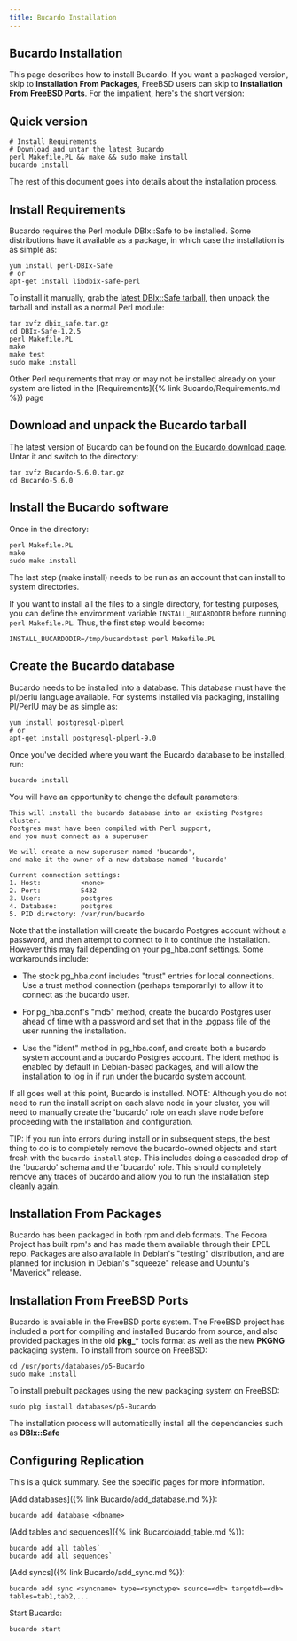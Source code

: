 ```yaml
---
title: Bucardo Installation
---
```


Bucardo Installation
--------------------

This page describes how to install Bucardo. If you want a packaged version, skip to **Installation From Packages**, FreeBSD users can skip to **Installation From FreeBSD Ports**. For the impatient, here's the short version:

Quick version
-------------

    # Install Requirements
    # Download and untar the latest Bucardo
    perl Makefile.PL && make && sudo make install
    bucardo install

The rest of this document goes into details about the installation process.

Install Requirements
------------------

Bucardo requires the Perl module DBIx::Safe to be installed. Some distributions have it available as a package, in which case the installation is as simple as:

    yum install perl-DBIx-Safe
    # or
    apt-get install libdbix-safe-perl


To install it manually, grab the [latest DBIx::Safe tarball](http://bucardo.org/downloads/dbix_safe.tar.gz), then unpack the tarball and install as a normal Perl module:

    tar xvfz dbix_safe.tar.gz
    cd DBIx-Safe-1.2.5
    perl Makefile.PL
    make
    make test
    sudo make install

Other Perl requirements that may or may not be installed already on your system are listed in the [Requirements]({% link Bucardo/Requirements.md %}) page

Download and unpack the Bucardo tarball
---------------------------------------

The latest version of Bucardo can be found on [the Bucardo download page](/Bucardo#Obtaining_Bucardo "wikilink"). Untar it and switch to the directory:

    tar xvfz Bucardo-5.6.0.tar.gz
    cd Bucardo-5.6.0

Install the Bucardo software
----------------------------

Once in the directory:

    perl Makefile.PL
    make
    sudo make install

The last step (make install) needs to be run as an account that can install to system directories.

If you want to install all the files to a single directory, for testing purposes, you can define the environment variable `INSTALL_BUCARDODIR` before running `perl Makefile.PL`. Thus, the first step would become:

    INSTALL_BUCARDODIR=/tmp/bucardotest perl Makefile.PL

Create the Bucardo database
---------------------------

Bucardo needs to be installed into a database. This database must have the pl/perlu language available. For systems installed via packaging, installing Pl/PerlU may be as simple as:

    yum install postgresql-plperl
    # or
    apt-get install postgresql-plperl-9.0

Once you've decided where you want the Bucardo database to be installed, run:

    bucardo install

You will have an opportunity to change the default parameters:

    This will install the bucardo database into an existing Postgres cluster.
    Postgres must have been compiled with Perl support,
    and you must connect as a superuser
    
    We will create a new superuser named 'bucardo',
    and make it the owner of a new database named 'bucardo'
    
    Current connection settings:
    1. Host:          <none>
    2. Port:          5432
    3. User:          postgres
    4. Database:      postgres
    5. PID directory: /var/run/bucardo

Note that the installation will create the bucardo Postgres account without a password, and then attempt to connect to it to continue the installation. However this may fail depending on your pg_hba.conf settings. Some workarounds include:

-    The stock pg_hba.conf includes "trust" entries for local connections. Use a trust method connection (perhaps temporarily) to allow it to connect as the bucardo user.

-    For pg_hba.conf's "md5" method, create the bucardo Postgres user ahead of time with a password and set that in the .pgpass file of the user running the installation.

-    Use the "ident" method in pg_hba.conf, and create both a bucardo system account and a bucardo Postgres account. The ident method is enabled by default in Debian-based packages, and will allow the installation to log in if run under the bucardo system account.

If all goes well at this point, Bucardo is installed. NOTE: Although you do not need to run the install script on each slave node in your cluster, you will need to manually create the 'bucardo' role on each slave node before proceeding with the installation and configuration.

TIP: If you run into errors during install or in subsequent steps, the best thing to do is to completely remove the bucardo-owned objects and start fresh with the `bucardo install` step. This includes doing a cascaded drop of the 'bucardo' schema and the 'bucardo' role. This should completely remove any traces of bucardo and allow you to run the installation step cleanly again.

Installation From Packages
--------------------------

Bucardo has been packaged in both rpm and deb formats. The Fedora Project has built rpm's and has made them available through their EPEL repo. Packages are also available in Debian's "testing" distribution, and are planned for inclusion in Debian's "squeeze" release and Ubuntu's "Maverick" release.

Installation From FreeBSD Ports
-------------------------------

Bucardo is available in the FreeBSD ports system. The FreeBSD project has included a port for compiling and installed Bucardo from source, and also provided packages in the old **pkg_\*** tools format as well as the new **PKGNG** packaging system. To install from source on FreeBSD:

    cd /usr/ports/databases/p5-Bucardo
    sudo make install

To install prebuilt packages using the new packaging system on FreeBSD:

    sudo pkg install databases/p5-Bucardo

The installation process will automatically install all the dependancies such as **DBIx::Safe**

Configuring Replication
-----------------------

This is a quick summary. See the specific pages for more information.

[Add databases]({% link Bucardo/add_database.md %}):

    bucardo add database <dbname>

[Add tables and sequences]({% link Bucardo/add_table.md %}):

    bucardo add all tables`
    bucardo add all sequences`

[Add syncs]({% link Bucardo/add_sync.md %}):

    bucardo add sync <syncname> type=<synctype> source=<db> targetdb=<db> tables=tab1,tab2,...

Start Bucardo:

    bucardo start


